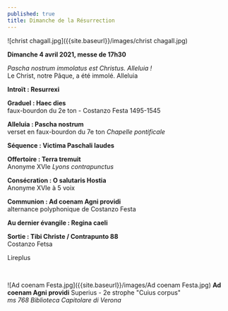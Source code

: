```yaml
---
published: true
title: Dimanche de la Résurrection
---
```


![christ chagall.jpg]({{site.baseurl}}/images/christ chagall.jpg)

**Dimanche 4 avril 2021, messe de 17h30**  

*Pascha nostrum immolatus est Christus. Alleluia !*  
Le Christ, notre Pâque, a été immolé. Alleluia

**Introït : Resurrexi**  

**Graduel : Haec dies**  
faux-bourdon du 2e ton - Costanzo Festa 1495-1545

**Alleluia : Pascha nostrum**  
verset en faux-bourdon du 7e ton *Chapelle pontificale*

**Séquence : Victima Paschali laudes**  

**Offertoire : Terra tremuit**  
Anonyme XVIe *Lyons contrapunctus*

**Consécration : O salutaris Hostia**  
Anonyme XVIe à 5 voix

**Communion : Ad coenam Agni providi**  
alternance polyphonique de Costanzo Festa

**Au dernier évangile : Regina caeli**  

**Sortie : Tibi Christe / Contrapunto 88**  
Costanzo Fetsa

Lireplus

&nbsp;

![Ad coenam Festa.jpg]({{site.baseurl}}/images/Ad coenam Festa.jpg)
**Ad coenam Agni providi** Superius - 2e strophe "Cuius corpus"  
*ms 768 Biblioteca Capitolare di Verona*

